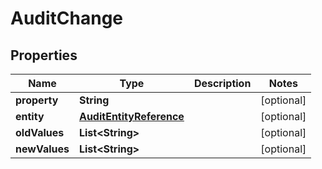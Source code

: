 
# AuditChange

## Properties
Name | Type | Description | Notes
------------ | ------------- | ------------- | -------------
**property** | **String** |  |  [optional]
**entity** | [**AuditEntityReference**](AuditEntityReference.md) |  |  [optional]
**oldValues** | **List&lt;String&gt;** |  |  [optional]
**newValues** | **List&lt;String&gt;** |  |  [optional]



